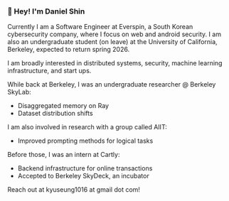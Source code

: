 ### 👋  Hey! I'm Daniel Shin

Currently I am a Software Engineer at Everspin, a South Korean cybersecurity company, where I focus on web and android security. I am also an undergraduate student (on leave) at the University of California, Berkeley, expected to return spring 2026. 

I am broadly interested in distributed systems, security, machine learning infrastructure, and start ups. 

While back at Berkeley, I was an undergraduate researcher @ Berkeley SkyLab:
- Disaggregated memory on Ray
- Dataset distribution shifts

I am also involved in research with a group called AIIT:
- Improved prompting methods for logical tasks

Before those, I was an intern at Cartly:
- Backend infrastructure for online transactions
- Accepted to Berkeley SkyDeck, an incubator

Reach out at kyuseung1016 at gmail dot com!
